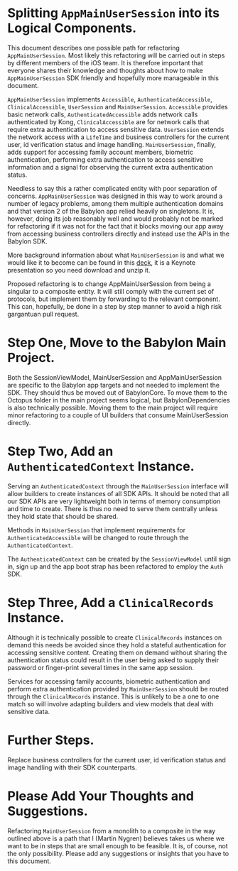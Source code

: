Splitting `AppMainUserSession` into its Logical Components.
===========================================================

This document describes one possible path for refactoring `AppMainUserSession`. Most likely this refactoring will be carried out in steps by different members of the iOS team. It is therefore important that everyone shares their knowledge and thoughts about how to make `AppMainUserSession` SDK friendly and hopefully more manageable in this document.

`AppMainUserSession` implements `Accessible`, `AuthenticatedAccessible`, `ClinicalAccessible`, `UserSession` and `MainUserSession`. `Accessible` provides basic network calls, `AuthenticatedAccessible` adds network calls authenticated by Kong,  `ClinicalAccessible` are for network calls that require extra authentication to access sensitive data. `UserSession` extends the network access with a `LifeTime` and business controllers for the current user, id verification status and image handling. `MainUserSession`, finally, adds support for accessing family account members, biometric authentication, performing extra authentication to access sensitive information and a signal for observing the current extra authentication status.

Needless to say this a rather complicated entity with poor separation of concerns. `AppMainUserSession` was designed in this way to work around a number of legacy problems, among them multiple authentication domains and that version 2 of the Babylon app relied heavily on singletons. It is, however, doing its job reasonably well and would probably not be marked for refactoring if it was not for the fact that it blocks moving our app away from accessing business controllers directly and instead use the APIs in the Babylon SDK.

More background information about what `MainUserSession` is and what we would like it to become can be found in this [deck](https://drive.google.com/drive/u/0/folders/1PVm5ztVYGpOdqLZxTmIl2BXff8ux8MnK), it is a Keynote presentation so you need download and unzip it.

Proposed refactoring is to change AppMainUserSession from being a singular to a composite entity. It will still comply with the current set of protocols, but implement them by forwarding to the relevant component. This can, hopefully, be done in a step by step manner to avoid a high risk gargantuan pull request.

# Step One, Move to the Babylon Main Project.

Both the SessionViewModel, MainUserSession and AppMainUserSession are specific to the Babylon app targets and not needed to implement the SDK. They should thus be moved out of BabylonCore. To move them to the Octopus folder in the main project seems logical, but BabylonDependencies is also technically possible. Moving them to the main project will require minor refactoring to a couple of UI builders that consume MainUserSession directly.

# Step Two, Add an `AuthenticatedContext` Instance.

Serving an `AuthenticatedContext` through the `MainUserSession` interface will allow builders to create instances of all SDK APIs. It should be noted that all our SDK APIs are very lightweight both in terms of memory consumption and time to create. There is thus no need to serve them centrally unless they hold state that should be shared.

Methods in `MainUserSession` that implement requirements for `AuthenticatedAccessible` will be changed to route through the `AuthenticatedContext`.

The `AuthenticatedContext` can be created by the `SessionViewModel` until sign in, sign up and the app boot strap has been refactored to employ the `Auth` SDK.

# Step Three, Add a `ClinicalRecords` Instance.

Although it is technically possible to create `ClinicalRecords` instances on demand this needs be avoided since they hold a stateful authentication for accessing sensitive content. Creating them on demand without sharing the authentication status could result in the user being asked to supply their password or finger-print several times in the same app session.

Services for accessing family accounts, biometric authentication and perform extra authentication provided by `MainUserSession` should be routed through the `ClinicalRecords` instance. This is unlikely to be a one to one match so will involve adapting builders and view models that deal with sensitive data.

# Further Steps.

Replace business controllers for the current user, id verification status and image handling with their SDK counterparts.

# Please Add Your Thoughts and Suggestions.

Refactoring `MainUserSession` from a monolith to a composite in the way outlined above is a path that I (Martin Nygren) believes takes us where we want to be in steps that are small enough to be feasible. It is, of course, not the only possibility. Please add any suggestions or insights that you have to this document.
